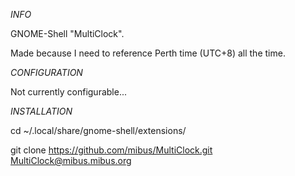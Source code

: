 *INFO*

GNOME-Shell "MultiClock".

Made because I need to reference Perth time (UTC+8) all the time.


*CONFIGURATION*

Not currently configurable...


*INSTALLATION*

cd ~/.local/share/gnome-shell/extensions/

git clone https://github.com/mibus/MultiClock.git MultiClock@mibus.mibus.org

